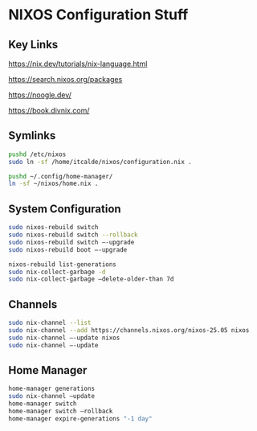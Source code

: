 # NIXOS Configuration Stuff

## Key Links
https://nix.dev/tutorials/nix-language.html

https://search.nixos.org/packages

https://noogle.dev/

https://book.divnix.com/


## Symlinks
```bash
pushd /etc/nixos
sudo ln -sf /home/itcalde/nixos/configuration.nix .

pushd ~/.config/home-manager/
ln -sf ~/nixos/home.nix .
```

## System Configuration
```bash
sudo nixos-rebuild switch
sudo nixos-rebuild switch --rollback
sudo nixos-rebuild switch –-upgrade
sudo nixos-rebuild boot –-upgrade

nixos-rebuild list-generations
sudo nix-collect-garbage -d
sudo nix-collect-garbage –delete-older-than 7d
```

## Channels
```bash
sudo nix-channel --list
sudo nix-channel --add https://channels.nixos.org/nixos-25.05 nixos
sudo nix-channel –-update nixos
sudo nix-channel –-update
```

## Home Manager
```bash
home-manager generations
sudo nix-channel –update
home-manager switch
home-manager switch –rollback
home-manager expire-generations "-1 day"
```